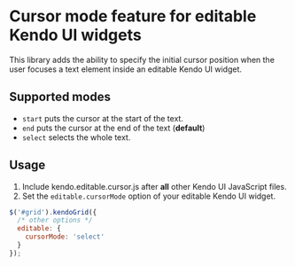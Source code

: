 # Cursor mode feature for editable Kendo UI widgets

This library adds the ability to specify the initial cursor position when the user focuses a text element inside an editable Kendo UI widget.

## Supported modes
- `start` puts the cursor at the start of the text.
- `end` puts the cursor at the end of the text (**default**)
- `select` selects the whole text.

## Usage

1. Include kendo.editable.cursor.js after **all** other Kendo UI JavaScript files.
2. Set the `editable.cursorMode` option of your editable Kendo UI widget.

```JavaScript
$('#grid').kendoGrid({
  /* other options */
  editable: {
    cursorMode: 'select'
  }
});
```
